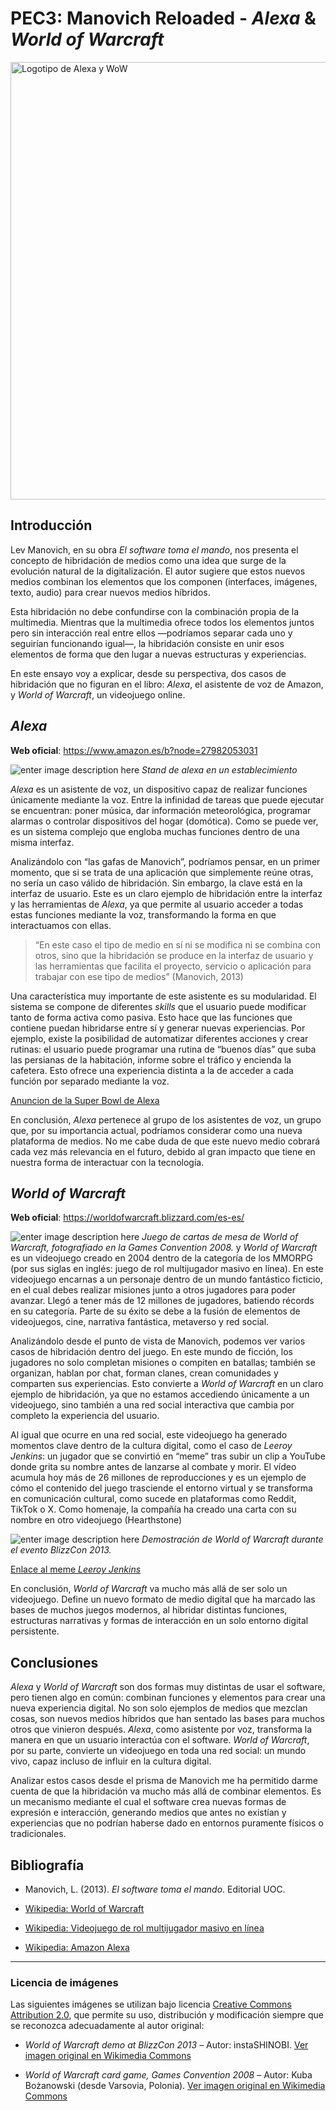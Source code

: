 ﻿# PEC3: Manovich Reloaded - *Alexa* & *World of Warcraft*



<img  src="https://i.imgur.com/H8j3lfv.png"  alt="Logotipo de Alexa y WoW"  width="700"/>


## Introducción

Lev Manovich, en su obra *El software toma el mando*, nos presenta el concepto de hibridación de medios como una idea que surge de la evolución natural de la digitalización. El autor sugiere que estos nuevos medios combinan los elementos que los componen (interfaces, imágenes, texto, audio) para crear nuevos medios híbridos.

Esta hibridación no debe confundirse con la combinación propia de la multimedia. Mientras que la multimedia ofrece todos los elementos juntos pero sin interacción real entre ellos —podríamos separar cada uno y seguirían funcionando igual—, la hibridación consiste en unir esos elementos de forma que den lugar a nuevas estructuras y experiencias.

En este ensayo voy a explicar, desde su perspectiva, dos casos de hibridación que no figuran en el libro: *Alexa*, el asistente de voz de Amazon, y *World of Warcraft*, un videojuego online.

## *Alexa*

**Web oficial**: https://www.amazon.es/b?node=27982053031

![enter image description here](https://i.imgur.com/39LQi0i.jpeg)
*Stand de alexa en un establecimiento*

*Alexa* es un asistente de voz, un dispositivo capaz de realizar funciones únicamente mediante la voz. Entre la infinidad de tareas que puede ejecutar se encuentran: poner música, dar información meteorológica, programar alarmas o controlar dispositivos del hogar (domótica). Como se puede ver, es un sistema complejo que engloba muchas funciones dentro de una misma interfaz.

Analizándolo con “las gafas de Manovich”, podríamos pensar, en un primer momento, que si se trata de una aplicación que simplemente reúne otras, no sería un caso válido de hibridación. Sin embargo, la clave está en la interfaz de usuario. Este es un claro ejemplo de hibridación entre la interfaz y las herramientas de *Alexa*, ya que permite al usuario acceder a todas estas funciones mediante la voz, transformando la forma en que interactuamos con ellas.

> “En este caso el tipo de medio en sí ni se modifica ni se combina con otros, sino que la hibridación se produce en la interfaz de usuario y las herramientas que facilita el proyecto, servicio o aplicación para trabajar con ese tipo de medios”
> (Manovich, 2013)


Una característica muy importante de este asistente es su modularidad. El sistema se compone de diferentes *skills* que el usuario puede modificar tanto de forma activa como pasiva. Esto hace que las funciones que contiene puedan hibridarse entre sí y generar nuevas experiencias. Por ejemplo, existe la posibilidad de automatizar diferentes acciones y crear rutinas: el usuario puede programar una rutina de “buenos días” que suba las persianas de la habitación, informe sobre el tráfico y encienda la cafetera. Esto ofrece una experiencia distinta a la de acceder a cada función por separado mediante la voz.

[Anuncion de la Super Bowl de Alexa](https://www.youtube.com/watch?v=iNxvsxU2rJE)

En conclusión, *Alexa* pertenece al grupo de los asistentes de voz, un grupo que, por su importancia actual, podríamos considerar como una nueva plataforma de medios. No me cabe duda de que este nuevo medio cobrará cada vez más relevancia en el futuro, debido al gran impacto que tiene en nuestra forma de interactuar con la tecnología.

## *World of Warcraft*

**Web oficial**: https://worldofwarcraft.blizzard.com/es-es/

![enter image description here](https://i.imgur.com/s8s2Kcs.jpeg)
*Juego de cartas de mesa de World of Warcraft, fotografiado en la Games Convention 2008.*
y
*World of Warcraft* es un videojuego creado en 2004 dentro de la categoría de los MMORPG (por sus siglas en inglés: juego de rol multijugador masivo en línea). En este videojuego encarnas a un personaje dentro de un mundo fantástico ficticio, en el cual debes realizar misiones junto a otros jugadores para poder avanzar. Llegó a tener más de 12 millones de jugadores, batiendo récords en su categoría. Parte de su éxito se debe a la fusión de elementos de videojuegos, cine, narrativa fantástica, metaverso y red social.

Analizándolo desde el punto de vista de Manovich, podemos ver varios casos de hibridación dentro del juego. En este mundo de ficción, los jugadores no solo completan misiones o compiten en batallas; también se organizan, hablan por chat, forman clanes, crean comunidades y comparten sus experiencias. Esto convierte a *World of Warcraft* en un claro ejemplo de hibridación, ya que no estamos accediendo únicamente a un videojuego, sino también a una red social interactiva que cambia por completo la experiencia del usuario.

Al igual que ocurre en una red social, este videojuego ha generado momentos clave dentro de la cultura digital, como el caso de *Leeroy Jenkins*: un jugador que se convirtió en “meme” tras subir un clip a YouTube donde grita su nombre antes de lanzarse al combate y morir. El vídeo acumula hoy más de 26 millones de reproducciones y es un ejemplo de cómo el contenido del juego trasciende el entorno virtual y se transforma en comunicación cultural, como sucede en plataformas como Reddit, TikTok o X. Como homenaje, la compañía ha creado una carta con su nombre en otro videojuego (Hearthstone)

![enter image description here](https://i.imgur.com/zjtXOIp.jpeg)
*Demostración de World of Warcraft durante el evento BlizzCon 2013.*

[Enlace al meme *Leeroy Jenkins*](https://www.youtube.com/watch?v=mLyOj_QD4a4)

En conclusión, *World of Warcraft* va mucho más allá de ser solo un videojuego. Define un nuevo formato de medio digital que ha marcado las bases de muchos juegos modernos, al hibridar distintas funciones, estructuras narrativas y formas de interacción en un solo entorno digital persistente.

## Conclusiones

*Alexa* y *World of Warcraft* son dos formas muy distintas de usar el software, pero tienen algo en común: combinan funciones y elementos para crear una nueva experiencia digital. No son solo ejemplos de medios que mezclan cosas, son nuevos medios híbridos que han sentado las bases para muchos otros que vinieron después. *Alexa*, como asistente por voz, transforma la manera en que un usuario interactúa con el software. *World of Warcraft*, por su parte, convierte un videojuego en toda una red social: un mundo vivo, capaz incluso de influir en la cultura digital.

Analizar estos casos desde el prisma de Manovich me ha permitido darme cuenta de que la hibridación va mucho más allá de combinar elementos. Es un mecanismo mediante el cual el software crea nuevas formas de expresión e interacción, generando medios que antes no existían y experiencias que no podrían haberse dado en entornos puramente físicos o tradicionales.

## Bibliografía

- Manovich, L. (2013). *El software toma el mando*. Editorial UOC.

- [Wikipedia: World of Warcraft](https://es.wikipedia.org/wiki/World_of_Warcraft)

- [Wikipedia: Videojuego de rol multijugador masivo en línea](https://es.wikipedia.org/wiki/Videojuego_de_rol_multijugador_masivo_en_l%C3%ADnea)

- [Wikipedia: Amazon Alexa](https://es.wikipedia.org/wiki/Amazon_Alexa)




---

>
>


### Licencia de imágenes

Las siguientes imágenes se utilizan bajo licencia [Creative Commons Attribution 2.0](https://creativecommons.org/licenses/by/2.0/), que permite su uso, distribución y modificación siempre que se reconozca adecuadamente al autor original:

- *World of Warcraft demo at BlizzCon 2013* – Autor: instaSHINOBI. [Ver imagen original en Wikimedia Commons](https://commons.wikimedia.org/wiki/File:World_of_Warcraft_demo_at_BlizzCon_2013_17.jpg)

- *World of Warcraft card game, Games Convention 2008* – Autor: Kuba Bożanowski (desde Varsovia, Polonia). [Ver imagen original en Wikimedia Commons](https://commons.wikimedia.org/wiki/File:World_of_Warcraft_card_game_(2789222359).jpg)
